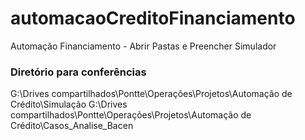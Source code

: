 # automacaoCreditoFinanciamento
Automação Financiamento - Abrir Pastas e Preencher Simulador

### Diretório para conferências
G:\Drives compartilhados\Pontte\Operações\Projetos\Automação de Crédito\Simulação
G:\Drives compartilhados\Pontte\Operações\Projetos\Automação de Crédito\Casos_Analise_Bacen
